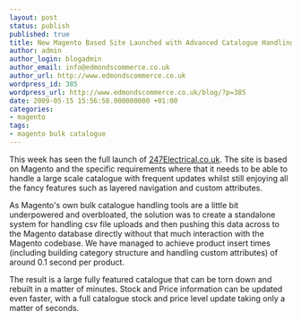 ```yaml
---
layout: post
status: publish
published: true
title: New Magento Based Site Launched with Advanced Catalogue Handling.
author: admin
author_login: blogadmin
author_email: info@edmondscommerce.co.uk
author_url: http://www.edmondscommerce.co.uk
wordpress_id: 385
wordpress_url: http://www.edmondscommerce.co.uk/blog/?p=385
date: 2009-05-15 15:56:58.000000000 +01:00
categories:
- magento
tags:
- magento bulk catalogue
---
```

This week has seen the full launch of <a href="http://247electrical.co.uk">247Electrical.co.uk</a>. The site is based on Magento and the specific requirements where that it needs to be able to handle a large scale catalogue with frequent updates whilst still enjoying all the fancy features such as layered navigation and custom attributes.

As Magento's own bulk catalogue handling tools are a little bit underpowered and overbloated, the solution was to create a standalone system for handling csv file uploads and then pushing this data across to the Magento database directly without that much interaction with the Magento codebase. We have managed to achieve product insert times (including building category structure and handling custom attributes) of around 0.1 second per product.

The result is a large fully featured catalogue that can be torn down and rebuilt in a matter of minutes. Stock and Price information can be updated even faster, with a full catalogue stock and price level update taking only a matter of seconds. 
